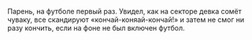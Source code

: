
Парень, на футболе первый раз. Увидел, как на секторе девка сомёт чуваку, все скандируют «кончай-коняай-кончай!» и затем не смог ни разу кончить, если на фоне не был включен футбол.